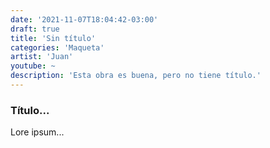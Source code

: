 ```yaml
---
date: '2021-11-07T18:04:42-03:00'
draft: true
title: 'Sin título'
categories: 'Maqueta'
artist: 'Juan'
youtube: ~
description: 'Esta obra es buena, pero no tiene título.'
---
```

### Título...
Lore ipsum...
